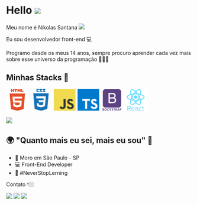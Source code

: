 # Hello <img width="30px" src="https://raw.githubusercontent.com/kaueMarques/kaueMarques/master/hi.gif">

Meu nome é Nikolas Santana <img width="15px" src="https://image.flaticon.com/icons/png/512/206/206597.png">

Eu sou desenvolvedor front-end  💻

Programo desde os meus 14 anos, sempre procuro aprender cada vez mais sobre esse universo da programação  👨🏻‍💻

## Minhas Stacks 🔨

<p align="left">
<img src="https://raw.githubusercontent.com/devicons/devicon/master/icons/html5/html5-plain-wordmark.svg" alt="html5" padding="10px"  width="60" height="60"/>
<img src="https://raw.githubusercontent.com/devicons/devicon/master/icons/css3/css3-plain-wordmark.svg" alt="css3" padding="10px"  width="60" height="60"/>
<img src="https://raw.githubusercontent.com/devicons/devicon/master/icons/javascript/javascript-original.svg" padding="10px" alt="javascript" width="60" height="60"/>
<img src="https://raw.githubusercontent.com/devicons/devicon/master/icons/typescript/typescript-plain.svg" alt="react" padding="10px" width="60" height="60"/>
<img src="https://raw.githubusercontent.com/devicons/devicon/master/icons/bootstrap/bootstrap-plain-wordmark.svg" alt="react"  padding="10px"width="60" height="60"/>
<img src="https://raw.githubusercontent.com/devicons/devicon/master/icons/react/react-original-wordmark.svg" alt="react" padding="10px" width="60" height="60"/>
</p>
<img height="180em" src="https://github-readme-stats-eight-theta.vercel.app/api/top-langs/?username=Nikolas-as&layout=compact&langs_count=8&theme=tokyonight"/>

## 🌍 "Quanto mais eu sei, mais eu sou" 🧠

- 📍 Moro em São Paulo - SP
- 💻 Front-End Developer
- 🚀 #NeverStopLerning


Contato 👇🏼

<div>
<a href="https://www.linkedin.com/in/nikolas-santana-0a00091a7/" target="_blank"><img src="https://img.shields.io/badge/-LinkedIn-%230077B5?style=for-the-badge&logo=linkedin&logoColor=white" target="_blank"></a>  
  <a href="https://www.instagram.com/nikolas.dev/" target="_blank"><img src="https://img.shields.io/badge/-Instagram-%23E4405F?style=for-the-badge&logo=instagram&logoColor=white" target="_blank"></a>
<a href = "mailto:nikolasdssantana@gmail.com"><img src="https://img.shields.io/badge/-Gmail-%23333?style=for-the-badge&logo=gmail&logoColor=white" target="_blank"></a>
</div>

